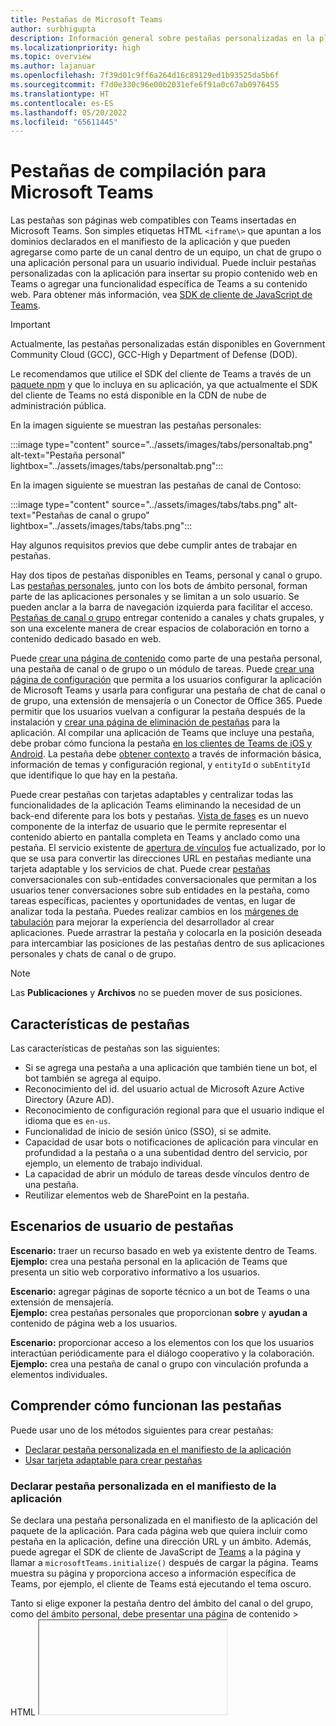 ```yaml
---
title: Pestañas de Microsoft Teams
author: surbhigupta
description: Información general sobre pestañas personalizadas en la plataforma de Teams
ms.localizationpriority: high
ms.topic: overview
ms.author: lajanuar
ms.openlocfilehash: 7f39d01c9ff6a264d16c89129ed1b93525da5b6f
ms.sourcegitcommit: f7d0e330c96e00b2031efe6f91a0c67ab0976455
ms.translationtype: HT
ms.contentlocale: es-ES
ms.lasthandoff: 05/20/2022
ms.locfileid: "65611445"
---
```

# <a name="build-tabs-for-microsoft-teams"></a>Pestañas de compilación para Microsoft Teams

Las pestañas son páginas web compatibles con Teams insertadas en Microsoft Teams. Son simples etiquetas HTML `<iframe\>` que apuntan a los dominios declarados en el manifiesto de la aplicación y que pueden agregarse como parte de un canal dentro de un equipo, un chat de grupo o una aplicación personal para un usuario individual. Puede incluir pestañas personalizadas con la aplicación para insertar su propio contenido web en Teams o agregar una funcionalidad específica de Teams a su contenido web. Para obtener más información, vea [SDK de cliente de JavaScript de Teams](/javascript/api/overview/msteams-client).

> [!IMPORTANT]
> Actualmente, las pestañas personalizadas están disponibles en Government Community Cloud (GCC), GCC-High y Department of Defense (DOD).
>
> Le recomendamos que utilice el SDK del cliente de Teams a través de un [paquete npm](https://www.npmjs.com/package/@microsoft/teams-js) y que lo incluya en su aplicación, ya que actualmente el SDK del cliente de Teams no está disponible en la CDN de nube de administración pública.

En la imagen siguiente se muestran las pestañas personales:

:::image type="content" source="../assets/images/tabs/personaltab.png" alt-text="Pestaña personal" lightbox="../assets/images/tabs/personaltab.png":::

En la imagen siguiente se muestran las pestañas de canal de Contoso:

:::image type="content" source="../assets/images/tabs/tabs.png" alt-text="Pestañas de canal o grupo" lightbox="../assets/images/tabs/tabs.png":::

Hay algunos requisitos previos que debe cumplir antes de trabajar en pestañas.

Hay dos tipos de pestañas disponibles en Teams, personal y canal o grupo. Las [pestañas personales](~/tabs/how-to/create-personal-tab.md), junto con los bots de ámbito personal, forman parte de las aplicaciones personales y se limitan a un solo usuario. Se pueden anclar a la barra de navegación izquierda para facilitar el acceso. [Pestañas de canal o grupo](~/tabs/how-to/create-channel-group-tab.md) entregar contenido a canales y chats grupales, y son una excelente manera de crear espacios de colaboración en torno a contenido dedicado basado en web.

Puede [crear una página de contenido](~/tabs/how-to/create-tab-pages/content-page.md) como parte de una pestaña personal, una pestaña de canal o de grupo o un módulo de tareas. Puede [crear una página de configuración](~/tabs/how-to/create-tab-pages/configuration-page.md) que permita a los usuarios configurar la aplicación de Microsoft Teams y usarla para configurar una pestaña de chat de canal o de grupo, una extensión de mensajería o un Conector de Office 365. Puede permitir que los usuarios vuelvan a configurar la pestaña después de la instalación y [crear una página de eliminación de pestañas](~/tabs/how-to/create-tab-pages/removal-page.md) para la aplicación. Al compilar una aplicación de Teams que incluye una pestaña, debe probar cómo funciona la pestaña [en los clientes de Teams de iOS y Android](~/tabs/design/tabs-mobile.md). La pestaña debe [obtener contexto](~/tabs/how-to/access-teams-context.md) a través de información básica, información de temas y configuración regional, y `entityId` o `subEntityId` que identifique lo que hay en la pestaña.

Puede crear pestañas con tarjetas adaptables y centralizar todas las funcionalidades de la aplicación Teams eliminando la necesidad de un back-end diferente para los bots y pestañas. [Vista de fases](~/tabs/tabs-link-unfurling.md) es un nuevo componente de la interfaz de usuario que le permite representar el contenido abierto en pantalla completa en Teams y anclado como una pestaña. El servicio existente de [apertura de vínculos](~/tabs/tabs-link-unfurling.md) fue actualizado, por lo que se usa para convertir las direcciones URL en pestañas mediante una tarjeta adaptable y los servicios de chat. Puede crear [pestañas](~/tabs/how-to/conversational-tabs.md) conversacionales con sub-entidades conversacionales que permitan a los usuarios tener conversaciones sobre sub entidades en la pestaña, como tareas específicas, pacientes y oportunidades de ventas, en lugar de analizar toda la pestaña. Puedes realizar cambios en los [márgenes de tabulación](~/resources/removing-tab-margins.md) para mejorar la experiencia del desarrollador al crear aplicaciones. Puede arrastrar la pestaña y colocarla en la posición deseada para intercambiar las posiciones de las pestañas dentro de sus aplicaciones personales y chats de canal o de grupo.

> [!NOTE]
> Las **Publicaciones** y **Archivos** no se pueden mover de sus posiciones.

## <a name="tab-features"></a>Características de pestañas

Las características de pestañas son las siguientes:

* Si se agrega una pestaña a una aplicación que también tiene un bot, el bot también se agrega al equipo.
* Reconocimiento del id. del usuario actual de Microsoft Azure Active Directory (Azure AD).
* Reconocimiento de configuración regional para que el usuario indique el idioma que es `en-us`.
* Funcionalidad de inicio de sesión único (SSO), si se admite.
* Capacidad de usar bots o notificaciones de aplicación para vincular en profundidad a la pestaña o a una subentidad dentro del servicio, por ejemplo, un elemento de trabajo individual.
* La capacidad de abrir un módulo de tareas desde vínculos dentro de una pestaña.
* Reutilizar elementos web de SharePoint en la pestaña.

## <a name="tabs-user-scenarios"></a>Escenarios de usuario de pestañas

**Escenario:** traer un recurso basado en web ya existente dentro de Teams. \
**Ejemplo:** crea una pestaña personal en la aplicación de Teams que presenta un sitio web corporativo informativo a los usuarios.

**Escenario:** agregar páginas de soporte técnico a un bot de Teams o una extensión de mensajería. \
**Ejemplo:** crea pestañas personales que proporcionan **sobre** y **ayudan a** contenido de página web a los usuarios.

**Escenario:** proporcionar acceso a los elementos con los que los usuarios interactúan periódicamente para el diálogo cooperativo y la colaboración. \
**Ejemplo:** crea una pestaña de canal o grupo con vinculación profunda a elementos individuales.

## <a name="understand-how-tabs-work"></a>Comprender cómo funcionan las pestañas

Puede usar uno de los métodos siguientes para crear pestañas:

* [Declarar pestaña personalizada en el manifiesto de la aplicación](#declare-custom-tab-in-app-manifest)
* [Usar tarjeta adaptable para crear pestañas](~/tabs/how-to/build-adaptive-card-tabs.md)

### <a name="declare-custom-tab-in-app-manifest"></a>Declarar pestaña personalizada en el manifiesto de la aplicación

Se declara una pestaña personalizada en el manifiesto de la aplicación del paquete de la aplicación. Para cada página web que quiera incluir como pestaña en la aplicación, define una dirección URL y un ámbito. Además, puede agregar el SDK de cliente de JavaScript de [Teams](/javascript/api/overview/msteams-client) a la página y llamar a `microsoftTeams.initialize()` después de cargar la página. Teams muestra su página y proporciona acceso a información específica de Teams, por ejemplo, el cliente de Teams está ejecutando el tema oscuro.

Tanto si elige exponer la pestaña dentro del ámbito del canal o del grupo, como del ámbito personal, debe presentar una página de contenido \> HTML [<iframe>](~/tabs/how-to/create-tab-pages/content-page.md) en la pestaña. En el caso de las pestañas personales, la URL del contenido se establece directamente en el manifiesto de la aplicación Teams mediante la `contentUrl`propiedad `staticTabs` del array. El contenido de la pestaña es el mismo para todos los usuarios.

> [!Note]
> La aplicación de Teams no reconoce sub iframes. Por lo tanto, no se cargará si hay un iframe dentro de la aplicación de pestañas.

Para las pestañas de canal o grupo, también puede crear una página de configuración adicional. Esta página le permite configurar la dirección URL de la página de contenido, normalmente mediante el uso de parámetros de cadena de consulta de dirección URL para cargar el contenido adecuado para ese contexto. Ello se debe a que su pestaña de canal o grupo se puede agregar a varios equipos o chats de grupo. En cada instalación posterior, los usuarios pueden configurar la pestaña, lo que le permite adaptar la experiencia según sea necesario. Cuando los usuarios agregan o configuran una pestaña, se asocia una dirección URL a la pestaña que se presenta en la interfaz de usuario (UI) de Teams. La configuración de una pestaña simplemente agrega parámetros adicionales a esa dirección URL. Por ejemplo, al agregar la pestaña Azure Boards, la página de configuración le permite elegir qué panel carga la pestaña. La dirección URL de la página de configuración se especifica mediante la  `configurationUrl` propiedad en la `configurableTabs` matriz del manifiesto de la aplicación.

Puede tener varios canales o pestañas de grupo y hasta 16 pestañas personales por aplicación.

### <a name="tools-to-build-tabs"></a>Herramientas para crear pestañas

* [Kit de herramientas de Teams para Microsoft Visual Studio Code](../toolkit/visual-studio-code-overview.md)
* [Kit de herramientas de Teams para Visual Studio](../toolkit/visual-studio-overview.md)

## <a name="next-step"></a>Paso siguiente

> [!div class="nextstepaction"]
> [Requisitos previos](~/tabs/how-to/tab-requirements.md)

## <a name="see-also"></a>Vea también

* [Pestañas personalizadas en Microsoft Teams](/microsoftteams/built-in-custom-tabs#develop-custom-tabs)
* [Solicitar permisos de dispositivo](../concepts/device-capabilities/native-device-permissions.md)
* [Integrar capacidades multimedia](../concepts/device-capabilities/mobile-camera-image-permissions.md)
* [Integrar un escáner qr o de código de barras](../concepts/device-capabilities/qr-barcode-scanner-capability.md)
* [Integrar capacidades de ubicación](../concepts/device-capabilities/location-capability.md)
* [Pestañas en dispositivos móviles](design/tabs-mobile.md#tabs-on-mobile)
